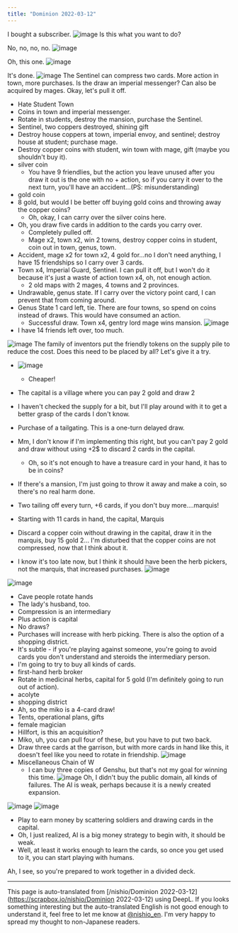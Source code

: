 ```yaml
---
title: "Dominion 2022-03-12"
---
```


I bought a subscriber.
![image](https://gyazo.com/03129c9ffe579f27553b2f827642a94a/thumb/1000)
Is this what you want to do?

No, no, no, no.
![image](https://gyazo.com/6da2bb268e9a55d042fd04de56c3c865/thumb/1000)

Oh, this one.
![image](https://gyazo.com/ef6f5c69e717325c7ad014d6808eb0c6/thumb/1000)

It's done.
![image](https://gyazo.com/2b17a69b370153f3209c82da44329853/thumb/1000)
The Sentinel can compress two cards.
More action in town, more purchases.
Is the draw an imperial messenger?
Can also be acquired by mages.
Okay, let's pull it off.
- Hate Student Town
- Coins in town and imperial messenger.
- Rotate in students, destroy the mansion, purchase the Sentinel.
- Sentinel, two coppers destroyed, shining gift
- Destroy house coppers at town, imperial envoy, and sentinel; destroy house at student; purchase mage.
- Destroy copper coins with student, win town with mage, gift (maybe you shouldn't buy it).
- silver coin
    - You have 9 friendlies, but the action you leave unused after you draw it out is the one with no + action, so if you carry it over to the next turn, you'll have an accident...(PS: misunderstanding)
- gold coin
- 8 gold, but would I be better off buying gold coins and throwing away the copper coins?
    - Oh, okay, I can carry over the silver coins here.
- Oh, you draw five cards in addition to the cards you carry over.
    - Completely pulled off.
    - Mage x2, town x2, win 2 towns, destroy copper coins in student, coin out in town, genus, town.
- Accident, mage x2 for town x2, 4 gold for...no I don't need anything, I have 15 friendships so I carry over 3 cards.
- Town x4, Imperial Guard, Sentinel. I can pull it off, but I won't do it because it's just a waste of action town x4, oh, not enough action.
    - 2 old maps with 2 mages, 4 towns and 2 provinces.
- Undrawable, genus state. If I carry over the victory point card, I can prevent that from coming around.
- Genus State 1 card left, tie. There are four towns, so spend on coins instead of draws. This would have consumed an action.
    - Successful draw. Town x4, gentry lord mage wins mansion.
![image](https://gyazo.com/c1df5bbed79a52273698d219c7f29ea8/thumb/1000)
- I have 14 friends left over, too much.

![image](https://gyazo.com/400c91b131ee6b167b41836606b10e99/thumb/1000)
The family of inventors put the friendly tokens on the supply pile to reduce the cost. Does this need to be placed by all?
Let's give it a try.
- ![image](https://gyazo.com/9ebe3c9b692ab0d2d142d04213e176a8/thumb/1000)
    - Cheaper!
- The capital is a village where you can pay 2 gold and draw 2
- I haven't checked the supply for a bit, but I'll play around with it to get a better grasp of the cards I don't know.
- Purchase of a tailgating. This is a one-turn delayed draw.
- Mm, I don't know if I'm implementing this right, but you can't pay 2 gold and draw without using +2$ to discard 2 cards in the capital.
    - Oh, so it's not enough to have a treasure card in your hand, it has to be in coins?
- If there's a mansion, I'm just going to throw it away and make a coin, so there's no real harm done.
- Two tailing off every turn, +6 cards, if you don't buy more....marquis!
- Starting with 11 cards in hand, the capital, Marquis
- Discard a copper coin without drawing in the capital, draw it in the marquis, buy 15 gold 2... I'm disturbed that the copper coins are not compressed, now that I think about it.

- I know it's too late now, but I think it should have been the herb pickers, not the marquis, that increased purchases.
![image](https://gyazo.com/0479e1b063f603bfea630737e887c8b2/thumb/1000)

![image](https://gyazo.com/f4ae01f3e9ae0f1e69cc3c87c563e130/thumb/1000)
- Cave people rotate hands
- The lady's husband, too.
- Compression is an intermediary
- Plus action is capital
- No draws?
- Purchases will increase with herb picking. There is also the option of a shopping district.
- It's subtle - if you're playing against someone, you're going to avoid cards you don't understand and steroids the intermediary person.
- I'm going to try to buy all kinds of cards.
- first-hand herb broker
- Rotate in medicinal herbs, capital for 5 gold (I'm definitely going to run out of action).
- acolyte
- shopping district
- Ah, so the miko is a 4-card draw!
- Tents, operational plans, gifts
- female magician
- Hillfort, is this an acquisition?
- Miko, uh, you can pull four of these, but you have to put two back.
- Draw three cards at the garrison, but with more cards in hand like this, it doesn't feel like you need to rotate in friendship.
![image](https://gyazo.com/d6c5e891d4aaa569913166e87e1f864a/thumb/1000)
- Miscellaneous Chain of W
    - I can buy three copies of Genshu, but that's not my goal for winning this time.
![image](https://gyazo.com/9dc0873841559ef6e3aa4071cb33d7ae/thumb/1000)
Oh, I didn't buy the public domain, all kinds of failures.
The AI is weak, perhaps because it is a newly created expansion.

![image](https://gyazo.com/94e2dbfe69b9866da9be491dc1ba922e/thumb/1000)
![image](https://gyazo.com/c1292787a67b5b053d75cf6b49498d71/thumb/1000)
- Play to earn money by scattering soldiers and drawing cards in the capital.
- Oh, I just realized, AI is a big money strategy to begin with, it should be weak.
- Well, at least it works enough to learn the cards, so once you get used to it, you can start playing with humans.

Ah, I see, so you're prepared to work together in a divided deck.


---
This page is auto-translated from [/nishio/Dominion 2022-03-12](https://scrapbox.io/nishio/Dominion 2022-03-12) using DeepL. If you looks something interesting but the auto-translated English is not good enough to understand it, feel free to let me know at [@nishio_en](https://twitter.com/nishio_en). I'm very happy to spread my thought to non-Japanese readers.